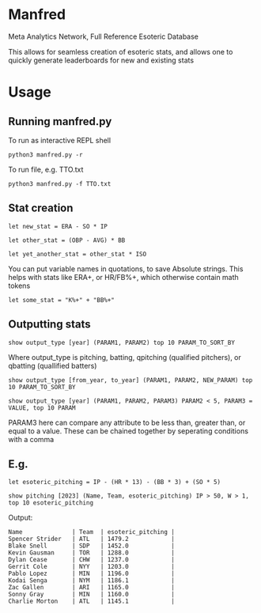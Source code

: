 # Manfred
Meta Analytics Network, Full Reference Esoteric Database

This allows for seamless creation of esoteric stats, and allows one to quickly generate leaderboards for new and existing stats

# Usage

## Running manfred.py
To run as interactive REPL shell
```
python3 manfred.py -r
```
To run file, e.g. TTO.txt
```
python3 manfred.py -f TTO.txt
```


## Stat creation
```
let new_stat = ERA - SO * IP

let other_stat = (OBP - AVG) * BB

let yet_another_stat = other_stat * ISO
```
You can put variable names in quotations, to save Absolute strings. This helps with stats like ERA+, or HR/FB%+, which otherwise contain math tokens
```
let some_stat = "K%+" + "BB%+"
```
## Outputting stats
```
show output_type [year] (PARAM1, PARAM2) top 10 PARAM_TO_SORT_BY
```
Where output_type is pitching, batting, qpitching (qualified pitchers), or qbatting (quallified batters)
```
show output_type [from_year, to_year] (PARAM1, PARAM2, NEW_PARAM) top 10 PARAM_TO_SORT_BY

show output_type [year] (PARAM1, PARAM2, PARAM3) PARAM2 < 5, PARAM3 = VALUE, top 10 PARAM
```
PARAM3 here can compare any attribute to be less than, greater than, or equal to a value. These can be chained together by seperating conditions with a comma

## E.g.
```
let esoteric_pitching = IP - (HR * 13) - (BB * 3) + (SO * 5)

show pitching [2023] (Name, Team, esoteric_pitching) IP > 50, W > 1, top 10 esoteric_pitching
```
Output: 
```
Name              | Team  | esoteric_pitching | 
Spencer Strider   | ATL   | 1479.2            |
Blake Snell       | SDP   | 1452.0            |
Kevin Gausman     | TOR   | 1288.0            |
Dylan Cease       | CHW   | 1237.0            |
Gerrit Cole       | NYY   | 1203.0            |
Pablo Lopez       | MIN   | 1196.0            |
Kodai Senga       | NYM   | 1186.1            |
Zac Gallen        | ARI   | 1165.0            |
Sonny Gray        | MIN   | 1160.0            |
Charlie Morton    | ATL   | 1145.1            |
```
